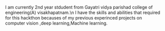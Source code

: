 I am currently 2nd year stdudent  from Gayatri vidya parishad college of engineering(A) visakhapatnam.\n
      I have the skills and abilities that required for this hackthon becauses of my previous experinced projects on computer vision ,deep learning,Machine learning.
